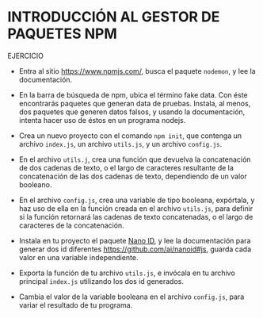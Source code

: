 # INTRODUCCIÓN AL GESTOR DE PAQUETES NPM

EJERCICIO
* Entra al sitio https://www.npmjs.com/, busca el paquete `nodemon`, y lee la documentación.

* En la barra de búsqueda de npm, ubica el término fake data. Con éste encontrarás paquetes que generan data de pruebas. Instala, al menos, dos paquetes que generen datos falsos, y usando la documentación, intenta hacer uso de éstos en un programa nodejs.

* Crea un nuevo proyecto con el comando `npm init`, que contenga un archivo `index.js`, un archivo `utils.js`, y un archivo `config.js`.

* En el archivo `utils.j`, crea una función que devuelva la concatenación de dos cadenas de texto, o el largo de caracteres resultante de la concatenación de las dos cadenas de texto, dependiendo de un valor booleano.

* En el archivo `config.js`, crea una variable de tipo booleana, expórtala, y haz uso de ella en la función creada en el archivo `utils.js`, para definir si la función retornará las cadenas de texto concatenadas, o el largo de caracteres de la concatenación.

* Instala en tu proyecto el paquete [Nano ID](https://www.npmjs.com/package/nanoid), y lee la documentación para generar dos id diferentes https://github.com/ai/nanoid#js, guarda cada valor en una variable independiente.

* Exporta la función de tu archivo `utils.js`, e invócala en tu archivo principal `index.js` utilizando los dos id generados.
* Cambia el valor de la variable booleana en el archivo `config.js`, para variar el resultado de tu programa.